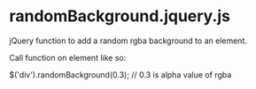 # randomBackground.jquery.js
jQuery function to add a random rgba background to an element.

Call function on element like so:

$('div').randomBackground(0.3); // 0.3 is alpha value of rgba
